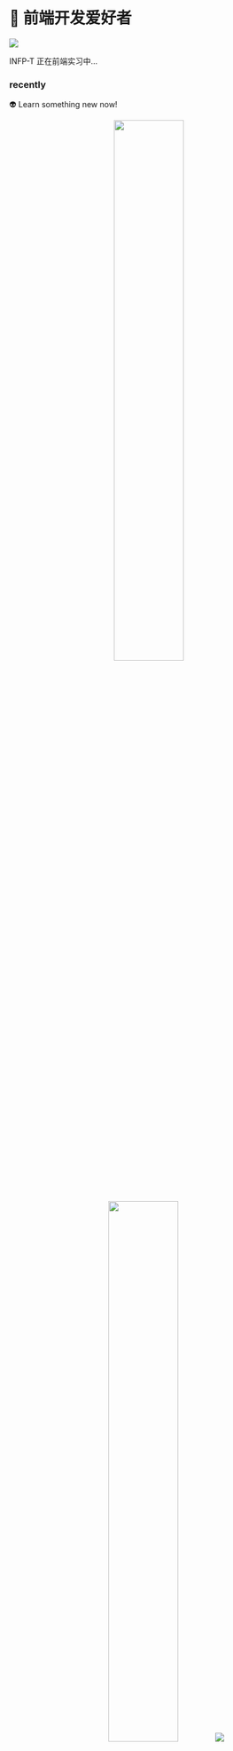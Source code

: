 # :egg: 前端开发爱好者
![](https://komarev.com/ghpvc/?username=quirkybird)

INFP-T
正在前端实习中...
### recently
:alien: Learn something new now!

<p align="center">
  <img height="50%" width="auto" src ="https://github-readme-stats.vercel.app/api?username=quirkybird&show_icons=true&count_private=true&theme=darcula&hide_border=true&hide=issues,contribs&bg_color=00000000">
  <img height="50%" width="auto" src ="https://github-readme-stats.vercel.app/api/top-langs/?username=quirkybird&layout=compact&hide_border=true&theme=darcula&bg_color=00000000&langs_count=6&hide=jupyter%20notebook,tex,css,php&exclude_repo=Pacman-AI">
  <img src ="https://github-readme-streak-stats.herokuapp.com?user=quirkybird&theme=darcula&hide_border=true&background=FFFFFF00">
</p>

<!--
**quirkybird/quirkybird** is a ✨ _special_ ✨ repository because its `README.md` (this file) appears on your GitHub profile.

Here are some ideas to get you started:

- 🔭 I’m currently working on ...
- 🌱 I’m currently learning ...
- 👯 I’m looking to collaborate on ...
- 🤔 I’m looking for help with ...
- 💬 Ask me about ...
- 📫 How to reach me: ...
- 😄 Pronouns: ...
- ⚡ Fun fact: ...
-->
